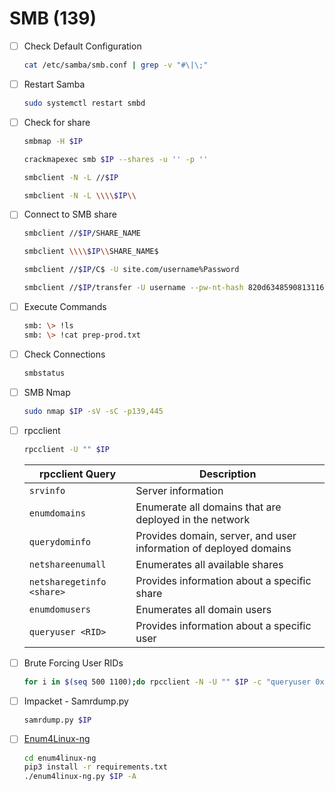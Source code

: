 # SMB (139)
- [ ] Check Default Configuration
	```bash
	cat /etc/samba/smb.conf | grep -v "#\|\;"
	```
- [ ] Restart Samba
	```bash
	sudo systemctl restart smbd
	```
- [ ] Check for share
	```bash
	smbmap -H $IP
	```
	```bash
	crackmapexec smb $IP --shares -u '' -p ''
	```
	```bash
	smbclient -N -L //$IP
	```
	```bash
	smbclient -N -L \\\\$IP\\
	```
- [ ] Connect to SMB share
	```bash
	smbclient //$IP/SHARE_NAME
	```
	```bash
	smbclient \\\\$IP\\SHARE_NAME$
	```
	```bash
	smbclient //$IP/C$ -U site.com/username%Password
	```
	```bash
	smbclient //$IP/transfer -U username --pw-nt-hash 820d6348590813116884101357197052 -W site.com
	```
- [ ] Execute Commands
	```bash
	smb: \> !ls
	smb: \> !cat prep-prod.txt
	```
- [ ] Check Connections
	```bash
	smbstatus
	```
- [ ] SMB Nmap
	```bash
	sudo nmap $IP -sV -sC -p139,445
	```
- [ ] rpcclient
	```bash
	rpcclient -U "" $IP
	```
	| **rpcclient Query**   | **Description**   |
	| --------------|-------------------|
	| `srvinfo` | Server information |
	| `enumdomains` | Enumerate all domains that are deployed in the network |
	| `querydominfo` | Provides domain, server, and user information of deployed domains |
	| `netshareenumall` | Enumerates all available shares |
	| `netsharegetinfo <share>` | Provides information about a specific share |
	| `enumdomusers` | Enumerates all domain users |
	| `queryuser <RID>` | Provides information about a specific user |
- [ ] Brute Forcing User RIDs
	```bash
	for i in $(seq 500 1100);do rpcclient -N -U "" $IP -c "queryuser 0x$(printf '%x\n' $i)" | grep "User Name\|user_rid\|group_rid" && echo "";done
	```
- [ ] Impacket - Samrdump.py
	```bash
	samrdump.py $IP
	```
- [ ] [Enum4Linux-ng](https://github.com/cddmp/enum4linux-ng)
	```bash
	cd enum4linux-ng
	pip3 install -r requirements.txt
	./enum4linux-ng.py $IP -A
	```
